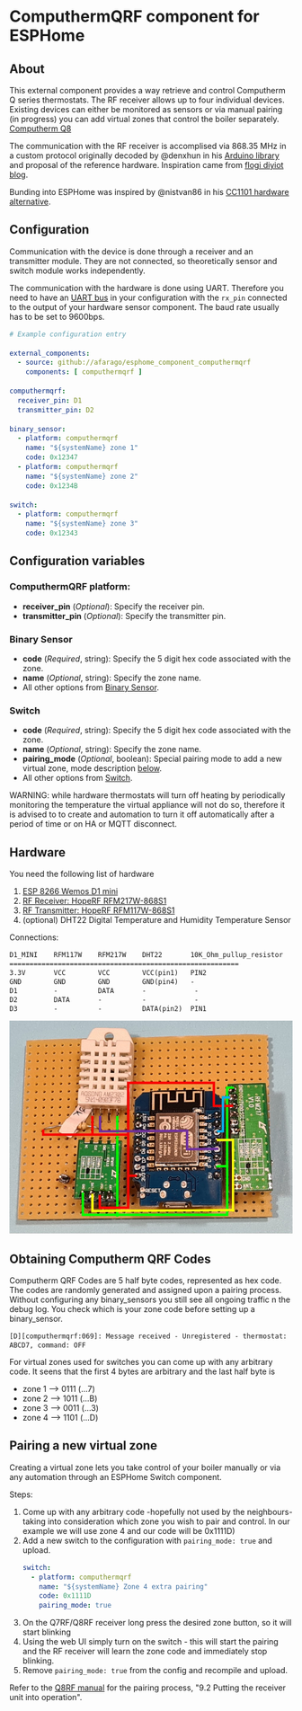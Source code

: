 # ComputhermQRF component for ESPHome

## About
This external component provides a way retrieve and control Computherm Q series thermostats. The RF receiver allows up to four individual devices. Existing devices can either be monitored as sensors or via manual pairing (in progress) you can add virtual zones that control the boiler separately.
[Computherm Q8](https://computherm.info/en/digital_thermostats/computherm_q8rf)

The communication with the RF receiver is accomplised via 868.35 MHz in a custom protocol originally decoded by @denxhun in his [Arduino library](https://github.com/denxhun/ComputhermRF) and proposal of the reference hardware.
Inspiration came from [flogi diyiot blog](https://flogi-diyiot.blog.hu/2021/10/13/rf868mhz_wifi_gateway_esp8266_rfm217w_rfm119w_computherm_q8rf).

Bunding into ESPHome was inspired by @nistvan86 in his [CC1101 hardware alternative](https://github.com/nistvan86/esphome-q7rf).

## Configuration
Communication with the device is done through a receiver and an transmitter module. They are not connected, so theoretically sensor and switch module works independently. 


The communication with the hardware is done using UART. Therefore you need to have an [UART bus](https://esphome.io/components/uart.html#uart) in your configuration with the `rx_pin` connected to the output of your hardware sensor component. The baud rate usually has to be set to 9600bps.

```yaml
# Example configuration entry

external_components:
  - source: github://afarago/esphome_component_computhermqrf
    components: [ computhermqrf ]

computhermqrf:
  receiver_pin: D1
  transmitter_pin: D2

binary_sensor:
  - platform: computhermqrf
    name: "${systemName} zone 1"
    code: 0x12347
  - platform: computhermqrf
    name: "${systemName} zone 2"
    code: 0x1234B

switch:
  - platform: computhermqrf
    name: "${systemName} zone 3"
    code: 0x12343
```

## Configuration variables

### ComputhermQRF platform:
- **receiver_pin** (*Optional*): Specify the receiver pin.
- **transmitter_pin** (*Optional*): Specify the transmitter pin.

### Binary Sensor
- **code** (*Required*, string): Specify the 5 digit hex code associated with the zone.
- **name** (*Optional*, string): Specify the zone name.
- All other options from [Binary Sensor](https://esphome.io/components/binary_sensor/index.html#config-binary_sensor).

### Switch
- **code** (*Required*, string): Specify the 5 digit hex code associated with the zone.
- **name** (*Optional*, string): Specify the zone name.
- **pairing_mode** (*Optional*, boolean): Special pairing mode to add a new virtual zone, mode description [below](#pairing-a-new-virtual-zone).
- All other options from [Switch](https://esphome.io/components/switch/index.html#config-switch).

WARNING: while hardware thermostats will turn off heating by periodically monitoring the temperature the virtual appliance will not do so, therefore it is advised to to create and automation to turn it off automatically after a period of time or on HA or MQTT disconnect.   

## Hardware
You need the following list of hardware
1. [ESP 8266 Wemos D1 mini](https://www.hestore.hu/prod_10037901.html)
2. [RF Receiver: HopeRF RFM217W-868S1](https://en.maritex.com.pl/product/show/52755.html)
3. [RF Transmitter: HopeRF RFM117W-868S1](https://www.chipcad.hu/hu/product/rf-products-hoperf-askook-module/rfm117w-868s1--HRF146)
4. (optional) DHT22 Digital Temperature and Humidity Temperature Sensor

Connections:

    D1_MINI    RFM117W    RFM217W    DHT22       10K_Ohm_pullup_resistor
    =========================================================
    3.3V       VCC        VCC        VCC(pin1)   PIN2
    GND        GND        GND        GND(pin4)   -
    D1         -          DATA       -            -
    D2         DATA       -          -            -
    D3         -          -          DATA(pin2)  PIN1

![module connections](./doc/d1computherm_wiring.jpg "module connections")

## Obtaining Computherm QRF Codes
Computherm QRF Codes are 5 half byte codes, represented as hex code.
The codes are randomly generated and assigned upon a pairing process. Without configuring any binary_sensors you still see all ongoing traffic n the debug log. You check which is your zone code before setting up a binary_sensor.

```
[D][computhermqrf:069]: Message received - Unregistered - thermostat: ABCD7, command: OFF
```

For virtual zones used for switches you can come up with any arbitrary code.
It seens that the first 4 bytes are arbitrary and the last half byte is
* zone 1 --> 0111 (...7)
* zone 2 --> 1011 (...B)
* zone 3 --> 0011 (...3)
* zone 4 --> 1101 (...D)

## Pairing a new virtual zone
Creating a virtual zone lets you take control of your boiler manually or via any automation through an ESPHome Switch component.

Steps:
1. Come up with any arbitrary code -hopefully not used by the neighbours- taking into consideration which zone you wish to pair and control.
   In our example we will use zone 4 and our code will be 0x1111D) 
2. Add a new switch to the configuration with ```pairing_mode: true``` and upload.
    ```yaml
    switch:
      - platform: computhermqrf
        name: "${systemName} Zone 4 extra pairing"
        code: 0x1111D
        pairing_mode: true
    ```
4. On the Q7RF/Q8RF receiver long press the desired zone button, so it will start blinking
5. Using the web UI simply turn on the switch - this will start the pairing and the RF receiver will learn the zone code and immediately stop blinking.
6. Remove ```pairing_mode: true``` from the config and recompile and upload.

Refer to the [Q8RF manual](https://computherm.info/sites/default/files/Q8RF-Manual-EN.pdf) for the pairing process, "9.2 Putting the receiver unit into operation".

